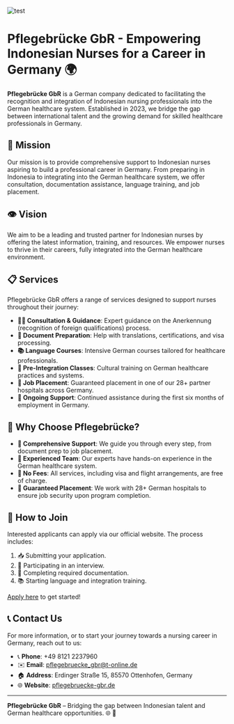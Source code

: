 
![test](https://github.com/user-attachments/assets/f8f6a195-11ea-4e40-b529-9160c5f8b45c)
# Pflegebrücke GbR - Empowering Indonesian Nurses for a Career in Germany 🌍


**Pflegebrücke GbR** is a German company dedicated to facilitating the recognition and integration of Indonesian nursing professionals into the German healthcare system. Established in 2023, we bridge the gap between international talent and the growing demand for skilled healthcare professionals in Germany.

## 🏥 Mission

Our mission is to provide comprehensive support to Indonesian nurses aspiring to build a professional career in Germany. From preparing in Indonesia to integrating into the German healthcare system, we offer consultation, documentation assistance, language training, and job placement.

## 👁️ Vision

We aim to be a leading and trusted partner for Indonesian nurses by offering the latest information, training, and resources. We empower nurses to thrive in their careers, fully integrated into the German healthcare environment.

## 📋 Services

Pflegebrücke GbR offers a range of services designed to support nurses throughout their journey:

- **🧑‍🏫 Consultation & Guidance**: Expert guidance on the Anerkennung (recognition of foreign qualifications) process.
- **📝 Document Preparation**: Help with translations, certifications, and visa processing.
- **📚 Language Courses**: Intensive German courses tailored for healthcare professionals.
- **💼 Pre-Integration Classes**: Cultural training on German healthcare practices and systems.
- **🏥 Job Placement**: Guaranteed placement in one of our 28+ partner hospitals across Germany.
- **🤝 Ongoing Support**: Continued assistance during the first six months of employment in Germany.

## 🤔 Why Choose Pflegebrücke?

- **🎯 Comprehensive Support**: We guide you through every step, from document prep to job placement.
- **💼 Experienced Team**: Our experts have hands-on experience in the German healthcare system.
- **💸 No Fees**: All services, including visa and flight arrangements, are free of charge.
- **📍 Guaranteed Placement**: We work with 28+ German hospitals to ensure job security upon program completion.

## 📝 How to Join

Interested applicants can apply via our official website. The process includes:

1. 📥 Submitting your application.
2. 💬 Participating in an interview.
3. 📄 Completing required documentation.
4. 📚 Starting language and integration training.

[Apply here](https://pflegebruecke-gbr.de/pendaftaran) to get started!

## 📞 Contact Us

For more information, or to start your journey towards a nursing career in Germany, reach out to us:

- 📞 **Phone**: +49 8121 2237960
- ✉️ **Email**: pflegebruecke_gbr@t-online.de
- 🏠 **Address**: Erdinger Straße 15, 85570 Ottenhofen, Germany
- 🌐 **Website**: [pflegebruecke-gbr.de](https://pflegebruecke-gbr.de)

---

**Pflegebrücke GbR** – Bridging the gap between Indonesian talent and German healthcare opportunities. 🌐 🏥
